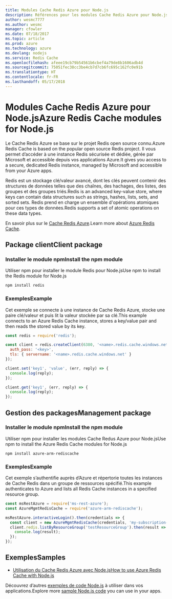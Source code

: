 ```yaml
---
title: Modules Cache Redis Azure pour Node.js
description: Références pour les modules Cache Redis Azure pour Node.js
author: wesmc7777
ms.author: wesmc
manager: cfowler
ms.date: 07/18/2017
ms.topic: article
ms.prod: azure
ms.technology: azure
ms.devlang: nodejs
ms.service: Redis Cache
ms.openlocfilehash: afeee19cb79b54561b6cbef4a79de8b1606adb4d
ms.sourcegitcommit: 75051fec38cc3be4cb7d7cb6fc695c162fc0e91b
ms.translationtype: HT
ms.contentlocale: fr-FR
ms.lasthandoff: 05/17/2018
---
```

# <a name="azure-redis-cache-modules-for-nodejs"></a><span data-ttu-id="0c74f-103">Modules Cache Redis Azure pour Node.js</span><span class="sxs-lookup"><span data-stu-id="0c74f-103">Azure Redis Cache modules for Node.js</span></span>

<span data-ttu-id="0c74f-104">Le Cache Redis Azure se base sur le projet Redis open source connu.</span><span class="sxs-lookup"><span data-stu-id="0c74f-104">Azure Redis Cache is based on the popular open source Redis project.</span></span> <span data-ttu-id="0c74f-105">Il vous permet d’accéder à une instance Redis sécurisée et dédiée, gérée par Microsoft et accessible depuis vos applications Azure.</span><span class="sxs-lookup"><span data-stu-id="0c74f-105">It gives you access to a secure, dedicated Redis instance, managed by Microsoft and accessible from your Azure apps.</span></span>

<span data-ttu-id="0c74f-106">Redis est un stockage clé/valeur avancé, dont les clés peuvent contenir des structures de données telles que des chaînes, des hachages, des listes, des groupes et des groupes triés.</span><span class="sxs-lookup"><span data-stu-id="0c74f-106">Redis is an advanced key-value store, where keys can contain data structures such as strings, hashes, lists, sets, and sorted sets.</span></span> <span data-ttu-id="0c74f-107">Redis prend en charge un ensemble d'opérations atomiques pour ces types de données.</span><span class="sxs-lookup"><span data-stu-id="0c74f-107">Redis supports a set of atomic operations on these data types.</span></span>

<span data-ttu-id="0c74f-108">En savoir plus sur le [Cache Redis Azure](https://docs.microsoft.com/azure/redis-cache/).</span><span class="sxs-lookup"><span data-stu-id="0c74f-108">Learn more about [Azure Redis Cache](https://docs.microsoft.com/azure/redis-cache/).</span></span>

## <a name="client-package"></a><span data-ttu-id="0c74f-109">Package client</span><span class="sxs-lookup"><span data-stu-id="0c74f-109">Client package</span></span>

### <a name="install-the-npm-module"></a><span data-ttu-id="0c74f-110">Installer le module npm</span><span class="sxs-lookup"><span data-stu-id="0c74f-110">Install the npm module</span></span>

<span data-ttu-id="0c74f-111">Utiliser npm pour installer le module Redis pour Node.js</span><span class="sxs-lookup"><span data-stu-id="0c74f-111">Use npm to install the Redis module for Node.js</span></span>

```bash
npm install redis
```

### <a name="example"></a><span data-ttu-id="0c74f-112">Exemples</span><span class="sxs-lookup"><span data-stu-id="0c74f-112">Example</span></span>

<span data-ttu-id="0c74f-113">Cet exemple se connecte à une instance de Cache Redis Azure, stocke une paire clé/valeur et puis lit la valeur stockée par sa clé.</span><span class="sxs-lookup"><span data-stu-id="0c74f-113">This example connects to an Azure Redis Cache instance, stores a key/value pair and then reads the stored value by its key.</span></span>

```javascript
const redis = require('redis');

const client = redis.createClient(6380, '<name>.redis.cache.windows.net', {
  auth_pass: '<key>',
  tls: { servername: '<name>.redis.cache.windows.net' }
});

client.set('key1', 'value', (err, reply) => {
  console.log(reply);
});

client.get('key1', (err, reply) => {
  console.log(reply);
});
```

## <a name="management-package"></a><span data-ttu-id="0c74f-114">Gestion des packages</span><span class="sxs-lookup"><span data-stu-id="0c74f-114">Management package</span></span>

### <a name="install-the-npm-module"></a><span data-ttu-id="0c74f-115">Installer le module npm</span><span class="sxs-lookup"><span data-stu-id="0c74f-115">Install the npm module</span></span>

<span data-ttu-id="0c74f-116">Utiliser npm pour installer les modules Cache Redus Azure pour Node.js</span><span class="sxs-lookup"><span data-stu-id="0c74f-116">Use npm to install the Azure Redis Cache modules for Node.js</span></span>

```bash
npm install azure-arm-rediscache
```

### <a name="example"></a><span data-ttu-id="0c74f-117">Exemples</span><span class="sxs-lookup"><span data-stu-id="0c74f-117">Example</span></span>

<span data-ttu-id="0c74f-118">Cet exemple s’authentifie auprès d’Azure et répertorie toutes les instances de Cache Redis dans un groupe de ressources spécifié.</span><span class="sxs-lookup"><span data-stu-id="0c74f-118">This example authenticates to Azure and lists all Redis Cache instances in a specified resource group.</span></span>

```javascript
const msRestAzure = require('ms-rest-azure');
const AzureMgmtRedisCache = require('azure-arm-rediscache');

msRestAzure.interactiveLogin().then(credentials => {
  const client = new AzureMgmtRedisCache(credentials, 'my-subscription-id');
  client.redis.listByResourceGroup('testResourceGroup').then(result => {
    console.log(result);
  });
});
```


## <a name="samples"></a><span data-ttu-id="0c74f-119">Exemples</span><span class="sxs-lookup"><span data-stu-id="0c74f-119">Samples</span></span>

* [<span data-ttu-id="0c74f-120">Utilisation du Cache Redis Azure avec Node.js</span><span class="sxs-lookup"><span data-stu-id="0c74f-120">How to use Azure Redis Cache with Node.js</span></span>](https://docs.microsoft.com/azure/redis-cache/cache-nodejs-get-started)

<span data-ttu-id="0c74f-121">Découvrez d’autres [exemples de code Node.js](https://azure.microsoft.com/resources/samples/?platform=nodejs) à utiliser dans vos applications.</span><span class="sxs-lookup"><span data-stu-id="0c74f-121">Explore more [sample Node.js code](https://azure.microsoft.com/resources/samples/?platform=nodejs) you can use in your apps.</span></span>
